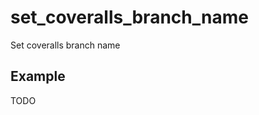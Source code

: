 set_coveralls_branch_name
===========================

Set coveralls branch name


Example
--------

TODO
